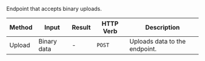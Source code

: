 Endpoint that accepts binary uploads.

| Method | Input       | Result | HTTP Verb | Description                   |
| ------ | ----------- | ------ | --------- | ----------------------------- |
| Upload | Binary data | -      | `POST`    | Uploads data to the endpoint. |
